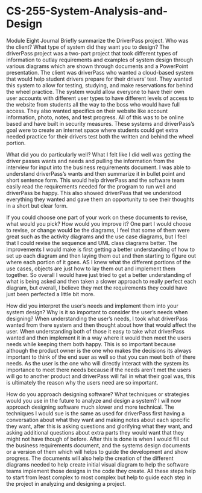 # CS-255-System-Analysis-and-Design
Module Eight Journal
Briefly summarize the DriverPass project. Who was the client? What type of system did they want you to design?
The driverPass project was a two-part project that took different types of information to outlay requirements and examples of system design through various diagrams which are shown through documents and a PowerPoint presentation. The client was driverPass who wanted a cloud-based system that would help student drivers prepare for their drivers’ test. They wanted this system to allow for testing, studying, and make reservations for behind the wheel practice. The system would allow everyone to have their own user accounts with different user types to have different levels of access to the website from students all the way to the boss who would have full access. They also wanted specifics on their website like account information, photo, notes, and test progress. All of this was to be online based and have built in security measures. These systems and driverPass’s goal were to create an internet space where students could get extra needed practice for their drivers test both the written and behind the wheel portion.

What did you do particularly well?
What I felt like I did well was getting the driver passes wants and needs and pulling the information from the interview for input into the business requirements document. I was able to understand driverPass’s wants and then summarize it in bullet point and short sentence form. This would help driverPass and the software team easily read the requirements needed for the program to run well and driverPass be happy. This also showed driverPass that we understood everything they wanted and gave them an opportunity to see their thoughts in a short but clear form.

If you could choose one part of your work on these documents to revise, what would you pick? How would you improve it?
One part I would choose to revise, or change would be the diagrams, I feel that some of them were great such as the activity diagrams and the use case diagrams, but I feel that I could revise the sequence and UML class diagrams better. The improvements I would make is first getting a better understanding of how to set up each diagram and then laying them out and then starting to figure out where each portion of it goes. AS I knew what the different portions of the use cases, objects are just how to lay them out and implement them together. So overall I would have just tried to get a better understanding of what is being asked and then taken a slower approach to really perfect each diagram, but overall, I believe they met the requirements they could have just been perfected a little bit more. 

How did you interpret the user’s needs and implement them into your system design? Why is it so important to consider the user’s needs when designing?
When understanding the user’s needs, I took what driverPass wanted from there system and then thought about how that would affect the user. When understanding both of those it easy to take what driverPass wanted and then implement it in a way where it would then meet the users needs while keeping them both happy. This is so important because although the product owner is the one who makes the decisions its always important to think of the end suer as well so that you can meet both of there needs. As the user is the one who will directly interact with the system its importance to meet there needs because if the needs aren’t met the users will go to another product and driverPass will fail in what their goal was, this is ultimately the reason why the users need are so important.

How do you approach designing software? What techniques or strategies would you use in the future to analyze and design a system?
I will now approach designing software much slower and more technical. The techniques I would sue is the same as used for driverPass first having a conversation about what they want and making notes about each specific they want, after this is asking questions and glorifying what they want, and asking additional questions about extra parts they would want that they might not have though of before. After this is done is when I would fill out the business requirements document, and the systems design documents or a version of them which will helps to guide the development and show progress. The documents will also help the creation of the different diagrams needed to help create initial visual diagram to help the software teams implement those designs in the code they create.  All these steps help to start from least complex to most complex but help to guide each step in the project in analyzing and designing a project.
